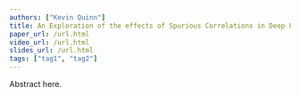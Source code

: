 ```yaml
---
authors: ["Kevin Quinn"]
title: An Exploration of the effects of Spurious Correlations in Deep Learning
paper_url: /url.html
video_url: /url.html
slides_url: /url.html
tags: ["tag1", "tag2"]
---
```


Abstract here.

